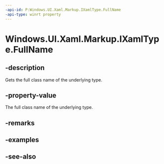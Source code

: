 ```yaml
---
-api-id: P:Windows.UI.Xaml.Markup.IXamlType.FullName
-api-type: winrt property
---
```


<!-- Property syntax
public string FullName { get; }
-->

# Windows.UI.Xaml.Markup.IXamlType.FullName

## -description
Gets the full class name of the underlying type.



## -property-value
The full class name of the underlying type.

## -remarks

## -examples

## -see-also
